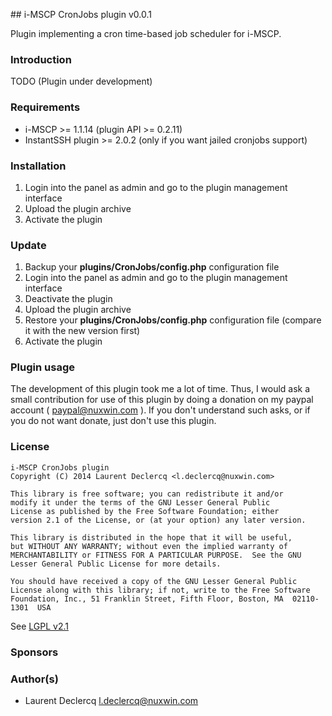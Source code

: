 ## i-MSCP CronJobs plugin v0.0.1

Plugin implementing a cron time-based job scheduler for i-MSCP.

### Introduction

TODO (Plugin under development)

### Requirements

* i-MSCP >= 1.1.14 (plugin API >= 0.2.11)
* InstantSSH plugin >= 2.0.2 (only if you want jailed cronjobs support)

### Installation

1. Login into the panel as admin and go to the plugin management interface
2. Upload the plugin archive
3. Activate the plugin

### Update

1. Backup your **plugins/CronJobs/config.php** configuration file
2. Login into the panel as admin and go to the plugin management interface
3. Deactivate the plugin
4. Upload the plugin archive
5. Restore your **plugins/CronJobs/config.php** configuration file (compare it with the new version first)
6. Activate the plugin

### Plugin usage

The development of this plugin took me a lot of time. Thus, I would ask a small contribution for use of this plugin by
doing a donation on my paypal account ( paypal@nuxwin.com ). If you don't understand such asks, or if you do not want
donate, just don't use this plugin.

### License

	i-MSCP CronJobs plugin
	Copyright (C) 2014 Laurent Declercq <l.declercq@nuxwin.com>

	This library is free software; you can redistribute it and/or
 	modify it under the terms of the GNU Lesser General Public
	License as published by the Free Software Foundation; either
	version 2.1 of the License, or (at your option) any later version.

	This library is distributed in the hope that it will be useful,
	but WITHOUT ANY WARRANTY; without even the implied warranty of
	MERCHANTABILITY or FITNESS FOR A PARTICULAR PURPOSE.  See the GNU
	Lesser General Public License for more details.

	You should have received a copy of the GNU Lesser General Public
	License along with this library; if not, write to the Free Software
	Foundation, Inc., 51 Franklin Street, Fifth Floor, Boston, MA  02110-1301  USA

 See [LGPL v2.1](http://www.gnu.org/licenses/lgpl-2.1.txt "LGPL v2.1")

### Sponsors

### Author(s)

 * Laurent Declercq <l.declercq@nuxwin.com>
